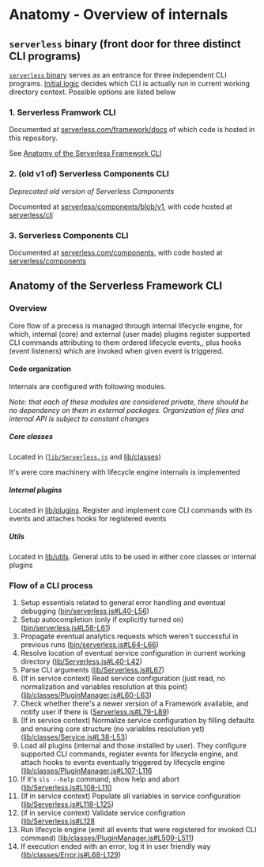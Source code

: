# Anatomy - Overview of internals

## `serverless` binary (front door for three distinct CLI programs)

[`serverless` binary](https://github.com/serverless/serverless/blob/master/bin/serverless.js) serves as an entrance for three independent CLI programs. [Initial logic](https://github.com/serverless/serverless/blob/ce376e96b0bb15a06ade362134aee2b1848d6113/bin/serverless.js#L25-L38) decides which CLI is actually run in current working directory context. Possible options are listed below

### 1. Serverless Framwork CLI

Documented at [serverless.com/framework/docs](https://www.serverless.com/framework/docs/) of which code is hosted in this repository.

See [Anatomy of the Serverless Framework CLI](#anatomy-of-the-serverless-framework-cli)

### 2. (old v1 of) Serverless Components CLI

_Deprecated old version of Serverless Components_

Documented at [serverless/components/blob/v1](https://github.com/serverless/components/blob/v1/README.md), with code hosted at [serverless/cli](https://github.com/serverless/cli)

### 3. Serverless Components CLI

Documented at [serverless.com/components](https://www.serverless.com/components/), with code hosted at [serverless/components](https://github.com/serverless/components)

## Anatomy of the Serverless Framework CLI

### Overview

Core flow of a process is managed through internal lifecycle engine, for which, internal (core) and external (user made) plugins register supported CLI commands attributing to them ordered lifecycle events,, plus hooks (event listeners) which are invoked when given event is triggered.

#### Code organization

Internals are configured with following modules.

_Note: that each of these modules are considered private, there should be no dependency on them in external packages. Organization of files and internal API is subject to constant changes_

##### Core classes

Located in ([`lib/Serverless.js`](https://github.com/serverless/serverless/tree/master/lib/classes) and [lib/classes](https://github.com/serverless/serverless/tree/master/lib/classes))

It's were core machinery with lifecycle engine internals is implemented

##### Internal plugins

Located in [lib/plugins](https://github.com/serverless/serverless/tree/master/lib/plugins). Register and implement core CLI commands with its events and attaches hooks for registered events

##### Utils

Located in [lib/utils](https://github.com/serverless/serverless/tree/master/lib/utils). General utils to be used in either core classes or internal plugins

### Flow of a CLI process

1. Setup essentials related to general error handling and eventual debugging ([bin/serverless.js#L40-L56](https://github.com/serverless/serverless/blob/ce376e96b0bb15a06ade362134aee2b1848d6113/bin/serverless.js#L40-L56))
1. Setup autocompletion (only if explicitly turned on) ([bin/serverless.js#L58-L61](https://github.com/serverless/serverless/blob/ce376e96b0bb15a06ade362134aee2b1848d6113/bin/serverless.js#L58-L61))
1. Propagate eventual analytics requests which weren't successful in previous runs ([bin/serverless.js#L64-L66](https://github.com/serverless/serverless/blob/ce376e96b0bb15a06ade362134aee2b1848d6113/bin/serverless.js#L64-L66))
1. Resolve location of eventual service configuration in current working directory ([lib/Serverless.js#L40-L42](https://github.com/serverless/serverless/blob/ce376e96b0bb15a06ade362134aee2b1848d6113/lib/Serverless.js#L40-L42))
1. Parse CLI arguments ([lib/Serverless.js#L67](https://github.com/serverless/serverless/blob/ce376e96b0bb15a06ade362134aee2b1848d6113/lib/Serverless.js#L67))
1. (If in service context) Read service configuration (just read, no normalization and variables resolution at this point) ([lib/classes/PluginManager.js#L60-L63](https://github.com/serverless/serverless/blob/master/lib/classes/PluginManager.js#L60-L63))
1. Check whether there's a newer version of a Framework available, and notify user if there is ([Serverless.js#L79-L89](https://github.com/serverless/serverless/blob/ce376e96b0bb15a06ade362134aee2b1848d6113/lib/Serverless.js#L79-L89))
1. (If in service context) Normalize service configuration by filling defaults and ensuring core structure (no variables resolution yet) ([lib/classes/Service.js#L38-L53](https://github.com/serverless/serverless/blob/master/lib/classes/Service.js#L38-L53))
1. Load all plugins (internal and those installed by user). They configure supported CLI commands, register events for lifecycle engine, and attach hooks to events eventually triggered by lifecycle engine ([lib/classes/PluginManager.js#L107-L116](https://github.com/serverless/serverless/blob/ce376e96b0bb15a06ade362134aee2b1848d6113/lib/classes/PluginManager.js#L107-L116)
1. If it's `sls --help` command, show help and abort ([lib/Serverless.js#L108-L110](https://github.com/serverless/serverless/blob/ce376e96b0bb15a06ade362134aee2b1848d6113/lib/Serverless.js#L108-L110)
1. (If in service context) Populate all variables in service configuration ([lib/Serverless.js#L118-L125](https://github.com/serverless/serverless/blob/ce376e96b0bb15a06ade362134aee2b1848d6113/lib/Serverless.js#L118-L125))
1. (if in service context) Validate service configration ([lib/Serverless.js#L128](https://github.com/serverless/serverless/blob/ce376e96b0bb15a06ade362134aee2b1848d6113/lib/Serverless.js#L128)
1. Run lifecycle engine (emit all events that were registered for invoked CLI command) ([lib/classes/PluginManager.js#L509-L511](https://github.com/serverless/serverless/blob/ce376e96b0bb15a06ade362134aee2b1848d6113/lib/classes/PluginManager.js#L509-L511))
1. If execution ended with an error, log it in user friendly way ([lib/classes/Error.js#L68-L129](https://github.com/serverless/serverless/blob/ce376e96b0bb15a06ade362134aee2b1848d6113/lib/classes/Error.js#L68-L129))

